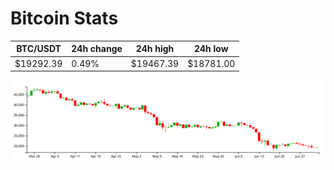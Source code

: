 # Bitcoin Stats

BTC/USDT|24h change|24h high|24h low|
|---|---|---|---|
|$19292.39|0.49%|$19467.39|$18781.00|

<img src="./chart.svg">
